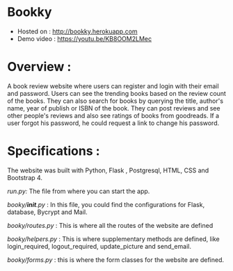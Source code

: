 # Bookky

* Hosted on : http://bookky.herokuapp.com
* Demo video : https://youtu.be/KB8OOM2LMec

# Overview :
A book review website where users can register and login with their email and password.
Users can see the trending books based on the review count of the books. They can also search for books by querying the title, author's name, year of publish or ISBN of the book.
They can post reviews and see other people's reviews and also see ratings of books from goodreads.
If a user forgot his password, he could request a link to change his password.

# Specifications :
The website was built with Python, Flask , Postgresql, HTML, CSS and Bootstrap 4.

*run.py:*
  The file from where you can start the app.

*booky/__init__.py* :
  In this file, you could find the configurations for Flask, database, Bycrypt and Mail.

*booky/routes.py* :
  This is where all the routes of the website are defined

*booky/helpers.py* :
  This is where supplementary methods are defined, like login_required, logout_required, update_picture and send_email. 
  
*booky/forms.py* :
  this is where the form classes for the website are defined. 
  

